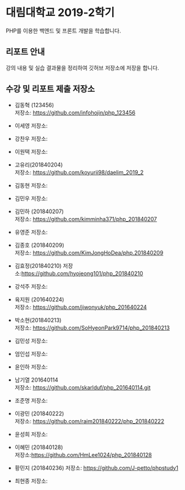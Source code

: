 # 대림대학교 2019-2학기
PHP를 이용한 백엔드 및 프론트 개발을 학습합니다.

## 리포트 안내
강의 내용 및 실습 결과물을 정리하여 깃허브 저장소에 저장을 합니다.

## 수강 및 리포트 제출 저장소

* 김동혁 (123456)  
저장소: https://github.com/infohojin/php_123456  

* 이세영
저장소:

* 강찬우
저장소:

* 이원택
저장소:

* 고유리(201840204)  
저장소: https://github.com/koyurii98/daelim_2019_2  

* 김동현
저장소:

* 김민우
저장소:

* 김민하 (201840207)  
저장소: https://github.com/kimminha371/php_201840207  

* 유영준
저장소:

* 김종호 (201840209)  
저장소: https://github.com/KimJongHoDea/php.201840209  

* 김효정(201840210)
저장소:https://github.com/hyojeong101/php_201840210  

* 강석주
저장소:

* 육지원 (201640224)  
저장소: https://github.com/jiwonyuk/php_201640224  

* 박소현(201840213)  
저장소: https://github.com/SoHyeonPark9714/php_201840213  

* 김민성
저장소:

* 엄인섭
저장소:

* 윤인하
저장소:

* 남기열 201640114  
저장소: https://github.com/skarlduf/php_201640114.git

* 조준명
저장소:

* 이광민 (201840222)  
저장소: https://github.com/raim201840222/php_201840222  

* 윤성희
저장소:

* 이혜민 (201840128)  
저장소:https://github.com/HmLee1024/php_201840128  

* 황민지 (201840236)
저장소: https://github.com/J-petto/phpstudy1  

* 최현종
저장소:

